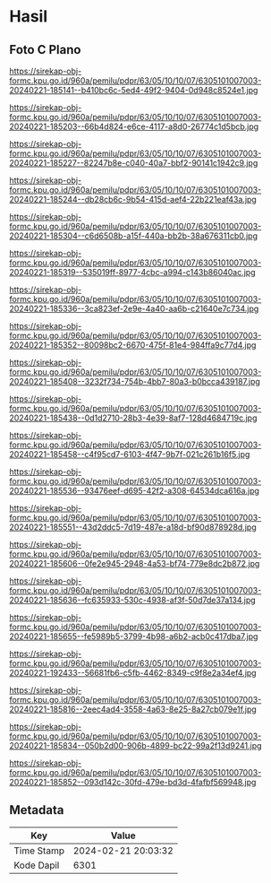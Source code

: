 # Hasil

## Foto C Plano

https://sirekap-obj-formc.kpu.go.id/960a/pemilu/pdpr/63/05/10/10/07/6305101007003-20240221-185141--b410bc6c-5ed4-49f2-9404-0d948c8524e1.jpg

https://sirekap-obj-formc.kpu.go.id/960a/pemilu/pdpr/63/05/10/10/07/6305101007003-20240221-185203--66b4d824-e6ce-4117-a8d0-26774c1d5bcb.jpg

https://sirekap-obj-formc.kpu.go.id/960a/pemilu/pdpr/63/05/10/10/07/6305101007003-20240221-185227--82247b8e-c040-40a7-bbf2-90141c1942c9.jpg

https://sirekap-obj-formc.kpu.go.id/960a/pemilu/pdpr/63/05/10/10/07/6305101007003-20240221-185244--db28cb6c-9b54-415d-aef4-22b221eaf43a.jpg

https://sirekap-obj-formc.kpu.go.id/960a/pemilu/pdpr/63/05/10/10/07/6305101007003-20240221-185304--c6d6508b-a15f-440a-bb2b-38a676311cb0.jpg

https://sirekap-obj-formc.kpu.go.id/960a/pemilu/pdpr/63/05/10/10/07/6305101007003-20240221-185319--535019ff-8977-4cbc-a994-c143b86040ac.jpg

https://sirekap-obj-formc.kpu.go.id/960a/pemilu/pdpr/63/05/10/10/07/6305101007003-20240221-185336--3ca823ef-2e9e-4a40-aa6b-c21640e7c734.jpg

https://sirekap-obj-formc.kpu.go.id/960a/pemilu/pdpr/63/05/10/10/07/6305101007003-20240221-185352--80098bc2-6670-475f-81e4-984ffa9c77d4.jpg

https://sirekap-obj-formc.kpu.go.id/960a/pemilu/pdpr/63/05/10/10/07/6305101007003-20240221-185408--3232f734-754b-4bb7-80a3-b0bcca439187.jpg

https://sirekap-obj-formc.kpu.go.id/960a/pemilu/pdpr/63/05/10/10/07/6305101007003-20240221-185438--0d1d2710-28b3-4e39-8af7-128d4684719c.jpg

https://sirekap-obj-formc.kpu.go.id/960a/pemilu/pdpr/63/05/10/10/07/6305101007003-20240221-185458--c4f95cd7-6103-4f47-9b7f-021c261b16f5.jpg

https://sirekap-obj-formc.kpu.go.id/960a/pemilu/pdpr/63/05/10/10/07/6305101007003-20240221-185536--93476eef-d695-42f2-a308-64534dca616a.jpg

https://sirekap-obj-formc.kpu.go.id/960a/pemilu/pdpr/63/05/10/10/07/6305101007003-20240221-185551--43d2ddc5-7d19-487e-a18d-bf90d878928d.jpg

https://sirekap-obj-formc.kpu.go.id/960a/pemilu/pdpr/63/05/10/10/07/6305101007003-20240221-185606--0fe2e945-2948-4a53-bf74-779e8dc2b872.jpg

https://sirekap-obj-formc.kpu.go.id/960a/pemilu/pdpr/63/05/10/10/07/6305101007003-20240221-185636--fc635933-530c-4938-af3f-50d7de37a134.jpg

https://sirekap-obj-formc.kpu.go.id/960a/pemilu/pdpr/63/05/10/10/07/6305101007003-20240221-185655--fe5989b5-3799-4b98-a6b2-acb0c417dba7.jpg

https://sirekap-obj-formc.kpu.go.id/960a/pemilu/pdpr/63/05/10/10/07/6305101007003-20240221-192433--56681fb6-c5fb-4462-8349-c9f8e2a34ef4.jpg

https://sirekap-obj-formc.kpu.go.id/960a/pemilu/pdpr/63/05/10/10/07/6305101007003-20240221-185816--2eec4ad4-3558-4a63-8e25-8a27cb079e1f.jpg

https://sirekap-obj-formc.kpu.go.id/960a/pemilu/pdpr/63/05/10/10/07/6305101007003-20240221-185834--050b2d00-906b-4899-bc22-99a2f13d9241.jpg

https://sirekap-obj-formc.kpu.go.id/960a/pemilu/pdpr/63/05/10/10/07/6305101007003-20240221-185852--093d142c-30fd-479e-bd3d-4fafbf569948.jpg


## Metadata

| Key        | Value               |
| ---------- | ------------------- |
| Time Stamp | 2024-02-21 20:03:32 |
| Kode Dapil | 6301                |



